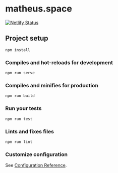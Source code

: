 # matheus.space

[![Netlify Status](https://api.netlify.com/api/v1/badges/9042b890-6768-4734-8fa2-cb0b81be7a72/deploy-status)](https://app.netlify.com/sites/eldin-space/deploys)

## Project setup

```
npm install
```

### Compiles and hot-reloads for development

```
npm run serve
```

### Compiles and minifies for production

```
npm run build
```

### Run your tests

```
npm run test
```

### Lints and fixes files

```
npm run lint
```

### Customize configuration

See [Configuration Reference](https://cli.vuejs.org/config/).
